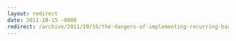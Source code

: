 ```yaml
---
layout: redirect
date: 2011-10-15 -0800
redirect: /archive/2011/10/16/the-dangers-of-implementing-recurring-background-tasks-in-asp-net.aspx/
---
```

